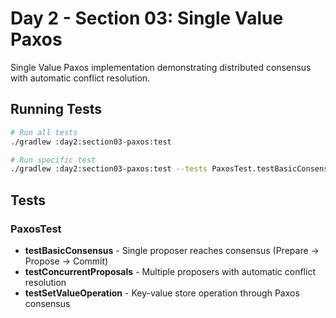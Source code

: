 # Day 2 - Section 03: Single Value Paxos

Single Value Paxos implementation demonstrating distributed consensus with automatic conflict resolution.

## Running Tests

```bash
# Run all tests
./gradlew :day2:section03-paxos:test

# Run specific test
./gradlew :day2:section03-paxos:test --tests PaxosTest.testBasicConsensus
```

## Tests

### PaxosTest
- **testBasicConsensus** - Single proposer reaches consensus (Prepare → Propose → Commit)
- **testConcurrentProposals** - Multiple proposers with automatic conflict resolution
- **testSetValueOperation** - Key-value store operation through Paxos consensus
